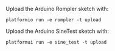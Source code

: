 
Upload the Arduino Rompler sketch with:
```
platformio run -e rompler -t upload
```

Upload the Arduino SineTest sketch with:
```
platformui run -e sine_test -t upload
```